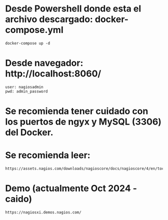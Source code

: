 # Desde Powershell donde esta el archivo descargado: docker-compose.yml
	docker-compose up -d

# Desde navegador: http://localhost:8060/
	user: nagiosadmin
	pwd: admin_password

# Se recomienda tener cuidado con los puertos de ngyx y MySQL (3306) del Docker.

# Se recomienda leer:
	https://assets.nagios.com/downloads/nagioscore/docs/nagioscore/4/en/toc.html

# Demo (actualmente Oct 2024 - caido)
	https://nagiosxi.demos.nagios.com/
